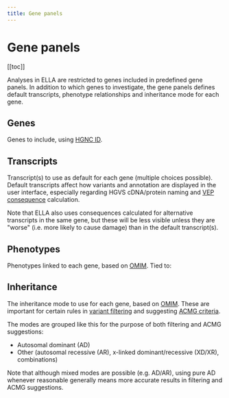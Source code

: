 ```yaml
---
title: Gene panels
---
```


# Gene panels

[[toc]]

Analyses in ELLA are restricted to genes included in predefined gene panels. In addition to which genes to investigate, the gene panels defines default transcripts, phenotype relationships and inheritance mode for each gene. 

## Genes
Genes to include, using [HGNC ID](https://www.genenames.org/about/).

## Transcripts 

Transcript(s) to use as default for each gene (multiple choices possible). Default transcripts affect how variants and annotation are displayed in the user interface, especially regarding HGVS cDNA/protein naming and [VEP consequence](http://www.ensembl.org/info/genome/variation/predicted_data.html#consequences) calculation. 

Note that ELLA also uses consequences calculated for alternative transcripts in the same gene, but these will be less visible unless they are "worse" (i.e. more likely to cause damage) than in the default transcript(s). 

## Phenotypes

Phenotypes linked to each gene, based on [OMIM](http://omim.org/). Tied to: 

## Inheritance

The inheritance mode to use for each gene, based on [OMIM](http://omim.org/). These are important for certain rules in [variant filtering](/manual/filtered-variants.md) and suggesting [ACMG criteria](/manual/acmg-rule-engine.md). 

The modes are grouped like this for the purpose of both filtering and ACMG suggestions:

- Autosomal dominant (AD)
- Other (autosomal recessive (AR), x-linked dominant/recessive (XD/XR), combinations)

Note that although mixed modes are possible (e.g. AD/AR), using pure AD whenever reasonable generally means more accurate results in filtering and ACMG suggestions. 
